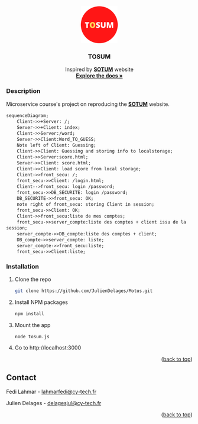 <a name="readme-top"></a>
<!-- PROJECT LOGO -->
<br />
<div align="center">
  <a href="https://github.com/JulienDelages/Motus">
    <img src="images/TOSUM.png" alt="Logo" width="100" height="100">
  </a>

<h3 align="center">TOSUM</h3>

  <p align="center">
    Inspired by <a href="https://sutom.nocle.fr"><strong>SOTUM</strong></a> website
    <br />
    <a href="https://github.com/JulienDelages/Motus"><strong>Explore the docs »</strong></a>
</div>

### Description 

Microservice course's project on reproducing the <a href="https://sutom.nocle.fr"><strong>SOTUM</strong></a> website.

```mermaid
sequenceDiagram;
    Client->>+Server: /;
    Server->>+Client: index;
    Client->>Server:/word;
    Server->>Client:Word_TO_GUESS;
    Note left of Client: Guessing;
    Client->>Client: Guessing and storing info to localstorage;
    Client->>Server:score.html;
    Server->>Client: score.html;
    Client->>Client: load score from local storage;
    Client->>front_secu: /;
    front_secu->>Client: /login.html;
    Client-->front_secu: login /password;
    front_secu->>DB_SECURITE: login /password;
    DB_SECURITE->>front_secu: OK;
    note right of front_secu: storing Client in session;
    front_secu->>Client: OK;
    Client->>front_secu:liste de mes comptes;
    front_secu->>server_compte:liste des comptes + client issu de la session;
    server_compte->>DB_compte:liste des comptes + client;
    DB_compte->>server_compte: liste;
    server_compte->>front_secu:liste;
    front_secu->>Client:liste;
```

### Installation

1. Clone the repo
    ```sh
    git clone https://github.com/JulienDelages/Motus.git
    ```
2. Install NPM packages
    ```sh
    npm install
    ```
3. Mount the app
    ```
    node tosum.js
    ``` 
4. Go to http://localhost:3000

<p align="right">(<a href="#readme-top">back to top</a>)</p>

## Contact

Fedi Lahmar - lahmarfedi@cy-tech.fr

Julien Delages - delagesjul@cy-tech.fr

<p align="right">(<a href="#readme-top">back to top</a>)</p>

